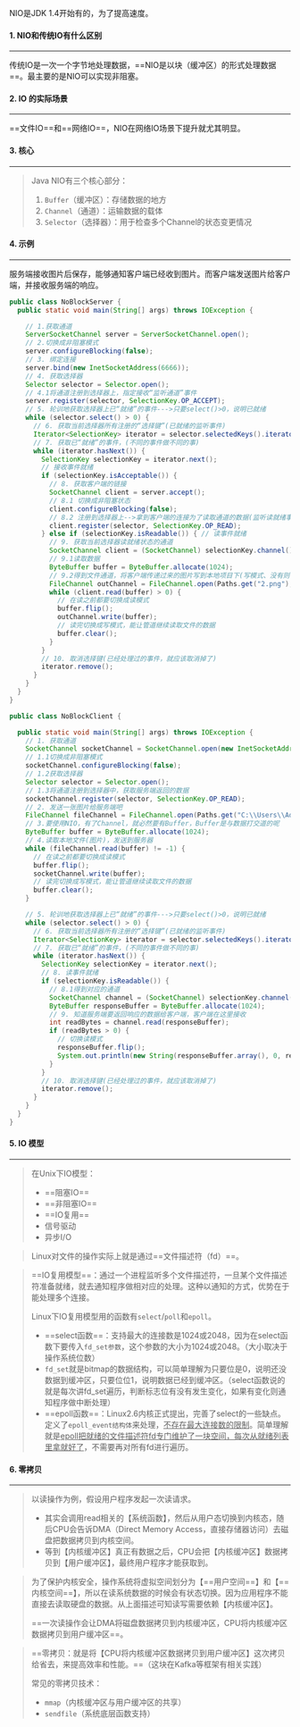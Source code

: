 NIO是JDK 1.4开始有的，为了提高速度。



#### 1. NIO和传统IO有什么区别

---

传统IO是一次一个字节地处理数据，==NIO是以块（缓冲区）的形式处理数据==。最主要的是NIO可以实现非阻塞。



#### 2. IO 的实际场景

---

==文件IO==和==网络IO==，NIO在网络IO场景下提升就尤其明显。



#### 3. 核心

---

> Java NIO有三个核心部分：
>
> 1. `Buffer`（缓冲区）：存储数据的地方
> 2. `Channel`（通道）：运输数据的载体
> 3. `Selector`（选择器）：用于检查多个Channel的状态变更情况



#### 4. 示例

---

服务端接收图片后保存，能够通知客户端已经收到图片。而客户端发送图片给客户端，并接收服务端的响应。

```java
public class NoBlockServer {
  public static void main(String[] args) throws IOException {

    // 1.获取通道
    ServerSocketChannel server = ServerSocketChannel.open();
    // 2.切换成非阻塞模式
    server.configureBlocking(false);
    // 3. 绑定连接
    server.bind(new InetSocketAddress(6666));
    // 4. 获取选择器
    Selector selector = Selector.open();
    // 4.1将通道注册到选择器上，指定接收“监听通道”事件
    server.register(selector, SelectionKey.OP_ACCEPT);
    // 5. 轮训地获取选择器上已“就绪”的事件--->只要select()>0，说明已就绪
    while (selector.select() > 0) {
      // 6. 获取当前选择器所有注册的“选择键”(已就绪的监听事件)
      Iterator<SelectionKey> iterator = selector.selectedKeys().iterator();
      // 7. 获取已“就绪”的事件，(不同的事件做不同的事)
      while (iterator.hasNext()) {
        SelectionKey selectionKey = iterator.next();
        // 接收事件就绪
        if (selectionKey.isAcceptable()) {
          // 8. 获取客户端的链接
          SocketChannel client = server.accept();
          // 8.1 切换成非阻塞状态
          client.configureBlocking(false);
          // 8.2 注册到选择器上-->拿到客户端的连接为了读取通道的数据(监听读就绪事件)
          client.register(selector, SelectionKey.OP_READ);
        } else if (selectionKey.isReadable()) { // 读事件就绪
          // 9. 获取当前选择器读就绪状态的通道
          SocketChannel client = (SocketChannel) selectionKey.channel();
          // 9.1读取数据
          ByteBuffer buffer = ByteBuffer.allocate(1024);
          // 9.2得到文件通道，将客户端传递过来的图片写到本地项目下(写模式、没有则创建)
          FileChannel outChannel = FileChannel.open(Paths.get("2.png"), StandardOpenOption.WRITE, StandardOpenOption.CREATE);
          while (client.read(buffer) > 0) {
            // 在读之前都要切换成读模式
            buffer.flip();
            outChannel.write(buffer);
            // 读完切换成写模式，能让管道继续读取文件的数据
            buffer.clear();
          }
        }
        // 10. 取消选择键(已经处理过的事件，就应该取消掉了)
        iterator.remove();
      }
    }
  }
}

```

```java
public class NoBlockClient {

  public static void main(String[] args) throws IOException {
    // 1. 获取通道
    SocketChannel socketChannel = SocketChannel.open(new InetSocketAddress("127.0.0.1", 6666));
    // 1.1切换成非阻塞模式
    socketChannel.configureBlocking(false);
    // 1.2获取选择器
    Selector selector = Selector.open();
    // 1.3将通道注册到选择器中，获取服务端返回的数据
    socketChannel.register(selector, SelectionKey.OP_READ);
    // 2. 发送一张图片给服务端吧
    FileChannel fileChannel = FileChannel.open(Paths.get("C:\\Users\\Administrator\\Pictures\\Saved Pictures\\uu5W-raI748.jpg"), StandardOpenOption.READ);
    // 3.要使用NIO，有了Channel，就必然要有Buffer，Buffer是与数据打交道的呢
    ByteBuffer buffer = ByteBuffer.allocate(1024);
    // 4.读取本地文件(图片)，发送到服务器
    while (fileChannel.read(buffer) != -1) {
      // 在读之前都要切换成读模式
      buffer.flip();
      socketChannel.write(buffer);
      // 读完切换成写模式，能让管道继续读取文件的数据
      buffer.clear();
    }

    // 5. 轮训地获取选择器上已“就绪”的事件--->只要select()>0，说明已就绪
    while (selector.select() > 0) {
      // 6. 获取当前选择器所有注册的“选择键”(已就绪的监听事件)
      Iterator<SelectionKey> iterator = selector.selectedKeys().iterator();
      // 7. 获取已“就绪”的事件，(不同的事件做不同的事)
      while (iterator.hasNext()) {
        SelectionKey selectionKey = iterator.next();
        // 8. 读事件就绪
        if (selectionKey.isReadable()) {
          // 8.1得到对应的通道
          SocketChannel channel = (SocketChannel) selectionKey.channel();
          ByteBuffer responseBuffer = ByteBuffer.allocate(1024);
          // 9. 知道服务端要返回响应的数据给客户端，客户端在这里接收
          int readBytes = channel.read(responseBuffer);
          if (readBytes > 0) {
            // 切换读模式
            responseBuffer.flip();
            System.out.println(new String(responseBuffer.array(), 0, readBytes));
          }
        }
        // 10. 取消选择键(已经处理过的事件，就应该取消掉了)
        iterator.remove();
      }
    }
  }
}

```



#### 5. IO 模型

---

>在Unix下IO模型：
>
>- ==阻塞IO==
>- ==非阻塞IO==
>- ==IO复用==
>- 信号驱动
>- 异步I/O

>Linux对文件的操作实际上就是通过==文件描述符（fd）==。

>==IO复用模型==：通过一个进程监听多个文件描述符，一旦某个文件描述符准备就绪，就去通知程序做相对应的处理。这种以通知的方式，优势在于能处理多个连接。
>
>Linux下IO复用模型用的函数有`select`/`poll`和`epoll`。
>
>- ==select函数==：支持最大的连接数是1024或2048，因为在select函数下要传入`fd_set参数`，这个参数的大小为1024或2048。（大小取决于操作系统位数）
>  - `fd_set`就是bitmap的数据结构，可以简单理解为只要位是0，说明还没数据到缓冲区，只要位位1，说明数据已经到缓冲区。（select函数说的就是每次讲fd_set遍历，判断标志位有没有发生变化，如果有变化则通知程序做中断处理）
>- ==epoll函数==：Linux2.6内核正式提出，完善了select的一些缺点。定义了`epoll_event结构体`来处理，<u>不存在最大连接数的限制</u>。简单理解就是<u>epoll把就绪的文件描述符fd专门维护了一块空间，每次从就绪列表里拿就好了</u>，不需要再对所有fd进行遍历。



#### 6. 零拷贝

---

>以读操作为例，假设用户程序发起一次读请求。
>
>- 其实会调用read相关的【系统函数】，然后从用户态切换到内核态，随后CPU会告诉DMA（Direct Memory Access，直接存储器访问）去磁盘把数据拷贝到内核空间。
>- 等到【内核缓冲区】真正有数据之后，CPU会把【内核缓冲区】数据拷贝到【用户缓冲区】，最终用户程序才能获取到。

>为了保护内核安全，操作系统将虚拟空间划分为【==用户空间==】和【==内核空间==】，所以在读系统数据的时候会有状态切换。因为应用程序不能直接去读取硬盘的数据。从上面描述可知读写需要依赖【内核缓冲区】。
>
>==一次读操作会让DMA将磁盘数据拷贝到内核缓冲区，CPU将内核缓冲区数据拷贝到用户缓冲区==。

> ==零拷贝：就是将【CPU将内核缓冲区数据拷贝到用户缓冲区】这次拷贝给省去，来提高效率和性能。==（这块在Kafka等框架有相关实践）
>
> 常见的零拷贝技术：
>
> - `mmap`（内核缓冲区与用户缓冲区的共享）
> - `sendfile`（系统底层函数支持）

